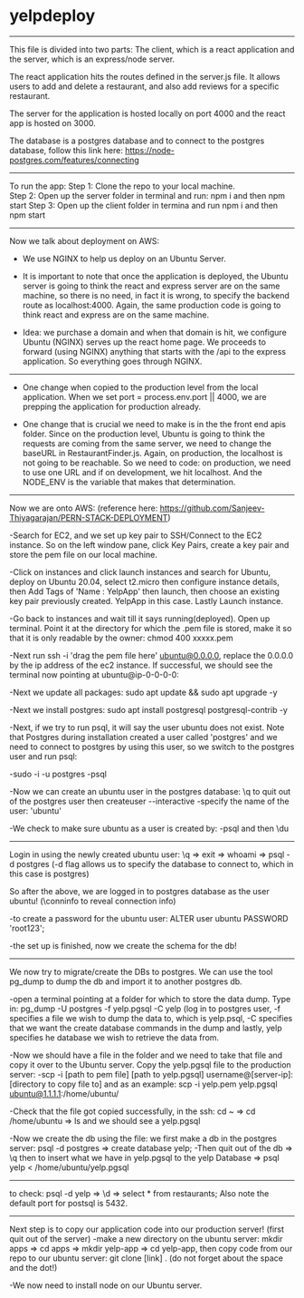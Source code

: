 # yelpdeploy

-------
This file is divided into two parts: The client, which is a react application and the server, which is an express/node server.

The react application hits the routes defined in the server.js file.  It allows users to add and delete a restaurant, and also add reviews for a specific restaurant.

The server for the application is hosted locally on port 4000 and the react app is hosted on 3000.  

The database is a postgres database and to connect to the postgres database, follow this link here: https://node-postgres.com/features/connecting

---------------

To run the app:
Step 1: Clone the repo to your local machine.  
Step 2: Open up the server folder in terminal and run: npm i and then npm start
Step 3: Open up the client folder in termina and run npm i and then npm start

---------------
Now we talk about deployment on AWS:

- We use NGINX to help us deploy on an Ubuntu Server.

- It is important to note that once the application is deployed, the Ubuntu server is going to think the react and express server are on the same machine, so there is no need, in fact it is wrong, to specify the backend route as localhost:4000.  Again, the same production code is going to think react and express are on the same machine.

- Idea: we purchase a domain and when that domain is hit, we configure Ubuntu (NGINX) serves up the react home page. We proceeds to forward (using NGINX) anything that starts with the /api to the express application.  So everything goes through NGINX.

---------------

- One change when copied to the production level from the local application.  When we set port = process.env.port || 4000, we are prepping the application for production already.

- One change that is crucial we need to make is in the the front end apis folder.  Since on the production level, Ubuntu is going to think the requests are coming from the same server, we need to change the baseURL in RestaurantFinder.js.  Again, on production, the localhost is not going to be reachable.  So we need to code: on production, we need to use one URL and if on development, we hit localhost.  And the NODE_ENV is the variable that makes that determination.


---------------
Now we are onto AWS: (reference here: https://github.com/Sanjeev-Thiyagarajan/PERN-STACK-DEPLOYMENT)

-Search for EC2, and we set up key pair to SSH/Connect to the EC2 instance.  So on the left window pane, click Key Pairs, create a key pair and store the pem file on our local machine.

-Click on instances and click launch instances and search for Ubuntu, deploy on Ubuntu 20.04, select t2.micro then configure instance details, then 
 Add Tags of 'Name : YelpApp' then launch, then choose an existing key pair previously created.  YelpApp in this case.  Lastly Launch instance.

-Go back to instances and wait till it says running(deployed).  Open up terminal.  Point it at the directory for which the .pem file is stored, make it so that it is only readable by the owner: chmod 400 xxxxx.pem 

-Next run ssh -i 'drag the pem file here' ubuntu@0.0.0.0, replace the 0.0.0.0 by the ip address of the ec2 instance.  If successful, we should see the terminal now pointing at ubuntu@ip-0-0-0-0:

-Next we update all packages: sudo apt update && sudo apt upgrade -y

-Next we install postgres: sudo apt install postgresql postgresql-contrib -y

-Next, if we try to run psql, it will say the user ubuntu does not exist.  Note that Postgres during installation created a user called 'postgres' and we need to connect to postgres by using this user, so we switch to the postgres user and run psql:

-sudo -i -u postgres
-psql

-Now we can create an ubuntu user in the postgres database: \q to quit out of the postgres user then createuser --interactive
-specify the name of the user: 'ubuntu'

-We check to make sure ubuntu as a user is created by: -psql and then \du

------
Login in using the newly created ubuntu user: \q => exit => whoami => psql -d postgres (-d flag allows us to specify the database to connect to, which in this case is postgres)

So after the above, we are logged in to postgres database as the user ubuntu! (\conninfo to reveal connection info)

-to create a password for the ubuntu user: ALTER user ubuntu PASSWORD 'root123';

-the set up is finished, now we create the schema for the db!

-------
We now try to migrate/create the DBs to postgres.  We can use the tool pg_dump to dump the db and import it to another postgres db.

-open a terminal pointing at a folder for which to store the data dump.  Type in: pg_dump -U postgres -f yelp.pgsql -C yelp (log in to postgres user, -f specifies a file we wish to dump the data to, which is yelp.psql, -C specifies that we want the create database commands in the dump and lastly, yelp specifies he database we wish to retrieve the data from. 

-Now we should have a file in the folder and we need to take that file and copy it over to the Ubuntu server. Copy the yelp.pgsql file to the production server:
-scp -i [path to pem file] [path to yelp.pgsql] username@[server-ip]:[directory to copy file to] and as an example: scp -i yelp.pem yelp.pgsql ubuntu@1.1.1.1:/home/ubuntu/

-Check that the file got copied successfully, in the ssh: cd ~ => cd /home/ubuntu => ls and we should see a yelp.pgsql

-Now we create the db using the file: we first make a db in the postgres server: psql -d postgres => create database yelp;
-Then quit out of the db => \q then to insert what we have in yelp.pgsql to the yelp Database => psql yelp < /home/ubuntu/yelp.pgsql

------- 
to check: psql -d yelp => \d => select * from restaurants;  Also note the default port for postsql is 5432.

-------
Next step is to copy our application code into our production server! (first quit out of the server)
-make a new directory on the ubuntu server: mkdir apps => cd apps => mkdir yelp-app => cd yelp-app, then copy code from our repo to our ubuntu server:
git clone [link] .  (do not forget about the space and the dot!)

-We now need to install node on our Ubuntu server.

